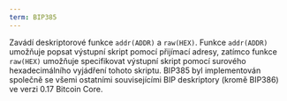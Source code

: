 ```yaml
---
term: BIP385
---
```


Zavádí deskriptorové funkce `addr(ADDR)` a `raw(HEX)`. Funkce `addr(ADDR)` umožňuje popsat výstupní skript pomocí přijímací adresy, zatímco funkce `raw(HEX)` umožňuje specifikovat výstupní skript pomocí surového hexadecimálního vyjádření tohoto skriptu. BIP385 byl implementován společně se všemi ostatními souvisejícími BIP deskriptory (kromě BIP386) ve verzi 0.17 Bitcoin Core.